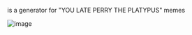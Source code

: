 is a generator for "YOU LATE PERRY THE PLATYPUS" memes

![image](https://github.com/superthecat/perry_generator/assets/148200287/92af388c-6b68-409e-a60d-614bc818b94d)
